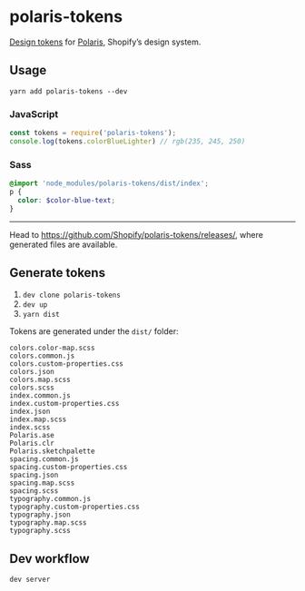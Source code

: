 # polaris-tokens

[Design tokens](https://medium.com/eightshapes-llc/tokens-in-design-systems-25dd82d58421) for [Polaris](https://polaris.shopify.com), Shopify’s design system.

## Usage

```
yarn add polaris-tokens --dev
```

### JavaScript

```js
const tokens = require('polaris-tokens');
console.log(tokens.colorBlueLighter) // rgb(235, 245, 250)
```

### Sass

```scss
@import 'node_modules/polaris-tokens/dist/index';
p {
  color: $color-blue-text;
}
```

---

Head to <https://github.com/Shopify/polaris-tokens/releases/>, where generated files are available.

## Generate tokens

1. `dev clone polaris-tokens`
2. `dev up`
3. `yarn dist`

Tokens are generated under the `dist/` folder:

```
colors.color-map.scss
colors.common.js
colors.custom-properties.css
colors.json
colors.map.scss
colors.scss
index.common.js
index.custom-properties.css
index.json
index.map.scss
index.scss
Polaris.ase
Polaris.clr
Polaris.sketchpalette
spacing.common.js
spacing.custom-properties.css
spacing.json
spacing.map.scss
spacing.scss
typography.common.js
typography.custom-properties.css
typography.json
typography.map.scss
typography.scss
```

## Dev workflow

```
dev server
```
